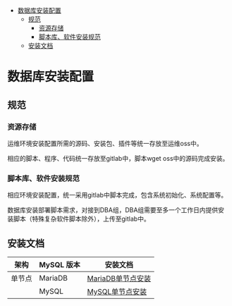 <!-- TOC depthFrom:1 depthTo:6 withLinks:1 updateOnSave:1 orderedList:0 -->

- [数据库安装配置](#数据库安装配置)
	- [规范](#规范)
		- [资源存储](#资源存储)
		- [脚本库、软件安装规范](#脚本库软件安装规范)
	- [安装文档](#安装文档)

<!-- /TOC -->

# 数据库安装配置

## 规范

### 资源存储

运维环境安装配置所需的源码、安装包、插件等统一存放至运维oss中。

相应的脚本、程序、代码统一存放至gitlab中，脚本wget oss中的源码完成安装。

### 脚本库、软件安装规范

相应环境安装配置，统一采用gitlab中脚本完成，包含系统初始化、系统配置等。

数据库安装部署脚本需求，对接到DBA组，DBA组需要至多一个工作日内提供安装脚本（特殊复杂软件脚本除外），上传至gitlab中。


## 安装文档

| 架构   | MySQL 版本 | 安装文档                                    |
| ------ | ---------- | ------------------------------------------- |
| 单节点 | MariaDB    | [MariaDB单节点安装](install_doc/MariaDB.md) |
|        | MySQL      | [MySQL单节点安装](install_doc/MySQL.md)     |
